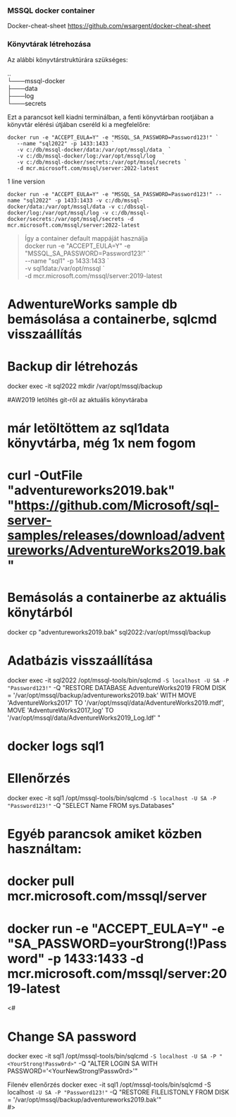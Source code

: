 ### MSSQL docker container

Docker-cheat-sheet https://github.com/wsargent/docker-cheat-sheet


### Könyvtárak létrehozása
Az alábbi könyvtárstruktúrára szükséges: 

\..\
└───mssql-docker  
    ├───data  
    ├───log  
    └───secrets  
  
Ezt a parancsot kell kiadni terminálban, a fenti könyvtárban rootjában a könyvtár elérési útjában cseréld ki a megfelelőre:   

```
docker run -e "ACCEPT_EULA=Y" -e "MSSQL_SA_PASSWORD=Password123!" `
   --name "sql2022" -p 1433:1433 `
   -v c:/db/mssql-docker/data:/var/opt/mssql/data  `
   -v c:/db/mssql-docker/log:/var/opt/mssql/log  `
   -v c:/db/mssql-docker/secrets:/var/opt/mssql/secrets `
   -d mcr.microsoft.com/mssql/server:2022-latest
```

1 line version
```
docker run -e "ACCEPT_EULA=Y" -e "MSSQL_SA_PASSWORD=Password123!" --name "sql2022" -p 1433:1433 -v c:/db/mssql-docker/data:/var/opt/mssql/data -v c:/dbssql-docker/log:/var/opt/mssql/log -v c:/db/mssql-docker/secrets:/var/opt/mssql/secrets -d mcr.microsoft.com/mssql/server:2022-latest
```

> Így a container default mappáját használja  
> docker run -e "ACCEPT_EULA=Y" -e "MSSQL_SA_PASSWORD=Password123!" \`    
>   --name "sql1" -p 1433:1433 \`  
>   -v sql1data:/var/opt/mssql \`  
>   -d mcr.microsoft.com/mssql/server:2019-latest  


# AdwentureWorks sample db bemásolása a containerbe, sqlcmd visszaállítás

# Backup dir létrehozás
docker exec -it sql2022 mkdir /var/opt/mssql/backup   

#AW2019 letöltés git-ről az aktuális könyvtáraba 
# már letöltöttem az sql1data könyvtárba, még 1x nem fogom
# curl -OutFile "adventureworks2019.bak" "https://github.com/Microsoft/sql-server-samples/releases/download/adventureworks/AdventureWorks2019.bak"

# Bemásolás a containerbe az aktuális könytárból
docker cp "adventureworks2019.bak" sql2022:/var/opt/mssql/backup

# Adatbázis visszaállítása
docker exec -it sql2022 /opt/mssql-tools/bin/sqlcmd `
   -S localhost -U SA -P "Password123!" `
   -Q "RESTORE DATABASE AdventureWorks2019 FROM DISK = '/var/opt/mssql/backup/adventureworks2019.bak' WITH MOVE 'AdventureWorks2017' TO '/var/opt/mssql/data/AdventureWorks2019.mdf', MOVE 'AdventureWorks2017_log' TO '/var/opt/mssql/data/AdventureWorks2019_Log.ldf' "
# docker logs sql1

# Ellenőrzés
docker exec -it sql1 /opt/mssql-tools/bin/sqlcmd `
   -S localhost -U SA -P "Password123!" `
   -Q "SELECT Name FROM sys.Databases"

# Egyéb parancsok amiket közben használtam:   

# docker pull mcr.microsoft.com/mssql/server
# docker run -e "ACCEPT_EULA=Y" -e "SA_PASSWORD=yourStrong(!)Password" -p 1433:1433 -d mcr.microsoft.com/mssql/server:2019-latest
<#
# Change SA password   
docker exec -it sql1 /opt/mssql-tools/bin/sqlcmd `
   -S localhost -U SA -P "<YourStrong!Passw0rd>" `
   -Q "ALTER LOGIN SA WITH PASSWORD='<YourNewStrong!Passw0rd>'"   

Filenév ellenőrzés
docker exec -it sql1 /opt/mssql-tools/bin/sqlcmd -S localhost `
   -U SA -P "Password123!" `
   -Q "RESTORE FILELISTONLY FROM DISK = '/var/opt/mssql/backup/adventureworks2019.bak'"   
#>   